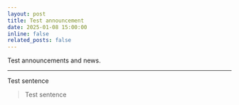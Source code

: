 ```yaml
---
layout: post
title: Test announcement
date: 2025-01-08 15:00:00
inline: false
related_posts: false
---
```


Test announcements and news.

---

Test sentence
> Test sentence
